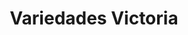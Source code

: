 ---
title: "Variedades Victoria"
url: /siguatepeque/variedades-victoria/
shop: tienda de variedades
---